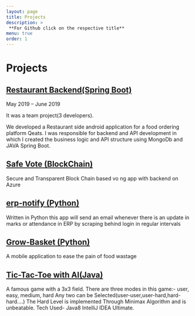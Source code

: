 ```yaml
---
layout: page
title: Projects
description: >
 **For Github click on the respective title**
menu: true
order: 1
---
```


# Projects

## [Restaurant Backend(Spring Boot)](https://www.linkedin.com/redir/redirect?url=https%3A%2F%2Fgithub%2Ecom%2FAbhishekChd%2FRestaurantBackend&amp;urlhash=L5Fj&trk=public_profile-settings_project_title)

May 2019 – June 2019

It was a team project(3 developers).

We developed a Restaurant side android application for a food ordering platform Qeats.
I was responsible for backend and API development in which I created the business logic and API structure using MongoDb and JAVA Spring Boot.

##  [Safe Vote (BlockChain)](https://github.com/narayanshivansh49/SafeVote)

Secure and Transparent Block Chain based vo ng app with backend on Azure

##  [erp-notify (Python)](https://github.com/narayanshivansh49/erp-notify)

Written in Python this app will send an email whenever there is an update in marks or attendance in ERP by scraping behind login in regular intervals

##  [Grow-Basket (Python)](https://github.com/narayanshivansh49/Dynamic-Pricing)

A mobile application to ease the pain of food wastage

##  [Tic-Tac-Toe with AI(Java)](https://www.linkedin.com/redir/redirect?url=https%3A%2F%2Fgithub%2Ecom%2Fnarayanshivansh49%2Ftictactoe_with_AI&amp;urlhash=T5CR&trk=public_profile-settings_project_title)

A famous game with a 3x3 field. There are three modes in this game:- user, easy, medium, hard
Any two can be Selected(user-user,user-hard,hard-hard....)
The Hard Level is implemented Through Minimax Algorithm and is unbeatable.
Tech Used-
Java8
IntelliJ IDEA Ultimate.

